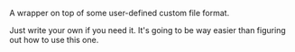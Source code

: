 A wrapper on top of some user-defined custom file format. 

Just write your own if you need it. It's going to be way easier than figuring out how to use this one.
